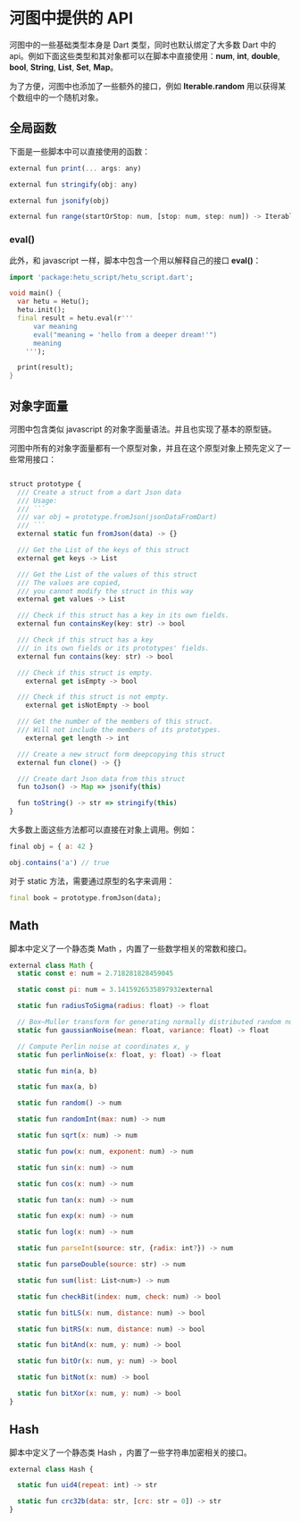 # 河图中提供的 API

河图中的一些基础类型本身是 Dart 类型，同时也默认绑定了大多数 Dart 中的 api。例如下面这些类型和其对象都可以在脚本中直接使用：**num**, **int**, **double**, **bool**, **String**, **List**, **Set**, **Map**。

为了方便，河图中也添加了一些额外的接口，例如 **Iterable.random** 用以获得某个数组中的一个随机对象。

## 全局函数

下面是一些脚本中可以直接使用的函数：

```javascript
external fun print(... args: any)

external fun stringify(obj: any)

external fun jsonify(obj)

external fun range(startOrStop: num, [stop: num, step: num]) -> Iterable
```

### eval()

此外，和 javascript 一样，脚本中包含一个用以解释自己的接口 **eval()**：

```dart
import 'package:hetu_script/hetu_script.dart';

void main() {
  var hetu = Hetu();
  hetu.init();
  final result = hetu.eval(r'''
      var meaning
      eval("meaning = 'hello from a deeper dream!'")
      meaning
    ''');

  print(result);
}
```

## 对象字面量

河图中包含类似 javascript 的对象字面量语法。并且也实现了基本的原型链。

河图中所有的对象字面量都有一个原型对象，并且在这个原型对象上预先定义了一些常用接口：

````typescript

struct prototype {
  /// Create a struct from a dart Json data
  /// Usage:
  /// ```
  /// var obj = prototype.fromJson(jsonDataFromDart)
  /// ```
  external static fun fromJson(data) -> {}

  /// Get the List of the keys of this struct
  external get keys -> List

  /// Get the List of the values of this struct
  /// The values are copied,
  /// you cannot modify the struct in this way
  external get values -> List

  /// Check if this struct has a key in its own fields.
  external fun containsKey(key: str) -> bool

  /// Check if this struct has a key
  /// in its own fields or its prototypes' fields.
  external fun contains(key: str) -> bool

  /// Check if this struct is empty.
	external get isEmpty -> bool

  /// Check if this struct is not empty.
	external get isNotEmpty -> bool

  /// Get the number of the members of this struct.
  /// Will not include the members of its prototypes.
	external get length -> int

  /// Create a new struct form deepcopying this struct
  external fun clone() -> {}

  /// Create dart Json data from this struct
  fun toJson() -> Map => jsonify(this)

  fun toString() -> str => stringify(this)
}
````

大多数上面这些方法都可以直接在对象上调用。例如：

```javascript
final obj = { a: 42 }

obj.contains('a') // true
```

对于 static 方法，需要通过原型的名字来调用：

```dart
final book = prototype.fromJson(data);
```

## Math

脚本中定义了一个静态类 Math ，内置了一些数学相关的常数和接口。

```javascript
external class Math {
  static const e: num = 2.718281828459045

  static const pi: num = 3.1415926535897932external

  static fun radiusToSigma(radius: float) -> float

  // Box–Muller transform for generating normally distributed random numbers
  static fun gaussianNoise(mean: float, variance: float) -> float

  // Compute Perlin noise at coordinates x, y
  static fun perlinNoise(x: float, y: float) -> float

  static fun min(a, b)

  static fun max(a, b)

  static fun random() -> num

  static fun randomInt(max: num) -> num

  static fun sqrt(x: num) -> num

  static fun pow(x: num, exponent: num) -> num

  static fun sin(x: num) -> num

  static fun cos(x: num) -> num

  static fun tan(x: num) -> num

  static fun exp(x: num) -> num

  static fun log(x: num) -> num

  static fun parseInt(source: str, {radix: int?}) -> num

  static fun parseDouble(source: str) -> num

  static fun sum(list: List<num>) -> num

  static fun checkBit(index: num, check: num) -> bool

  static fun bitLS(x: num, distance: num) -> bool

  static fun bitRS(x: num, distance: num) -> bool

  static fun bitAnd(x: num, y: num) -> bool

  static fun bitOr(x: num, y: num) -> bool

  static fun bitNot(x: num) -> bool

  static fun bitXor(x: num, y: num) -> bool
}
```

## Hash

脚本中定义了一个静态类 Hash ，内置了一些字符串加密相关的接口。

```javascript
external class Hash {

  static fun uid4(repeat: int) -> str

  static fun crc32b(data: str, [crc: str = 0]) -> str
}
```
